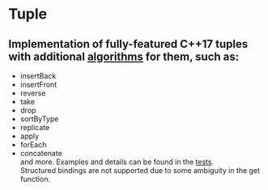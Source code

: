 # Tuple
## Implementation of fully-featured C++17 tuples with additional [algorithms](https://github.com/IDragnev/Tuple/blob/master/Tuple/TupleAlgorithms.h) for them, such as:  
 - insertBack  
 - insertFront   
 - reverse  
 - take  
 - drop  
 - sortByType   
 - replicate  
 - apply  
 - forEach  
 - concatenate  
and more. Examples and details can be found in the [tests](https://github.com/IDragnev/Tuple/blob/master/Tuple/Tuple%20test/tupleTest.cpp).  
Structured bindings are not supported due to some ambiguity in the get function.


